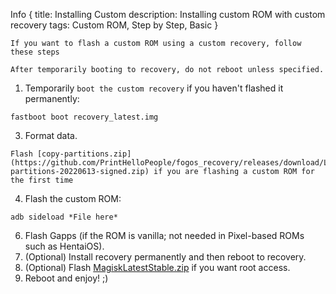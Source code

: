 Info {
  title: Installing Custom
  description: Installing custom ROM with custom recovery
  tags: Custom ROM, Step by Step, Basic
}

```NOTE
If you want to flash a custom ROM using a custom recovery, follow these steps
```
```IMPORTANT
After temporarily booting to recovery, do not reboot unless specified.
```
1. Temporarily ```boot the custom recovery``` if you haven't flashed it permanently:
```
fastboot boot recovery_latest.img
```
3. Format data.
```IMPORTANT
Flash [copy-partitions.zip](https://github.com/PrintHelloPeople/fogos_recovery/releases/download/Latest/copy-partitions-20220613-signed.zip) if you are flashing a custom ROM for the first time
```
4. Flash the custom ROM:
```
adb sideload *File here*
```
6. Flash Gapps (if the ROM is vanilla; not needed in Pixel-based ROMs such as HentaiOS).
7. (Optional) Install recovery permanently and then reboot to recovery.
8. (Optional) Flash [MagiskLatestStable.zip](https://github.com/PrintHelloPeople/fogos_recovery/releases/download/Latest/MagiskLatestStable.zip) if you want root access.
9. Reboot and enjoy! ;)
